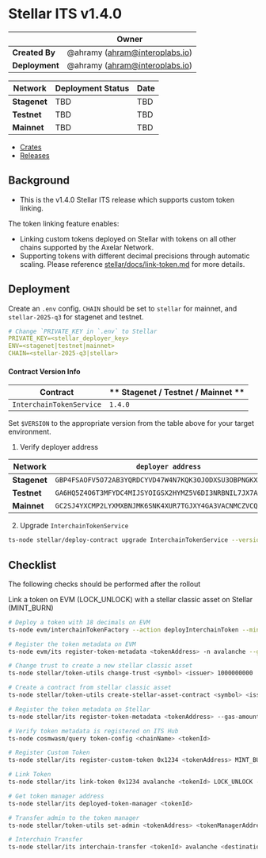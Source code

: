 # Stellar ITS v1.4.0

|                | **Owner**                        |
| -------------- | -------------------------------- |
| **Created By** | @ahramy (<ahram@interoplabs.io>) |
| **Deployment** | @ahramy (<ahram@interoplabs.io>) |

| **Network**  | **Deployment Status** | **Date** |
| ------------ | --------------------- | -------- |
| **Stagenet** | TBD                   | TBD      |
| **Testnet**  | TBD                   | TBD      |
| **Mainnet**  | TBD                   | TBD      |

- [Crates](https://crates.io/crates/stellar-interchain-token-service/1.4.0)
- [Releases](https://github.com/axelarnetwork/axelar-amplifier-stellar/releases/tag/stellar-interchain-token-service-v1.4.0)

## Background

- This is the v1.4.0 Stellar ITS release which supports custom token linking.

The token linking feature enables:

- Linking custom tokens deployed on Stellar with tokens on all other chains supported by the Axelar Network.
- Supporting tokens with different decimal precisions through automatic scaling. Please reference [stellar/docs/link-token.md](../stellar/docs/link-token.md) for more details.

## Deployment

Create an `.env` config. `CHAIN` should be set to `stellar` for mainnet, and `stellar-2025-q3` for stagenet and testnet.

```yaml
# Change `PRIVATE_KEY in `.env` to Stellar
PRIVATE_KEY=<stellar_deployer_key>
ENV=<stagenet|testnet|mainnet>
CHAIN=<stellar-2025-q3|stellar>
```

#### Contract Version Info

| Contract                 | ** Stagenet / Testnet / Mainnet ** |
| ------------------------ | ---------------------------------- |
| `InterchainTokenService` | `1.4.0`                            |

Set `$VERSION` to the appropriate version from the table above for your target environment.

1. Verify deployer address

| Network      | `deployer address`                                         |
| ------------ | ---------------------------------------------------------- |
| **Stagenet** | `GBP4FSAOFV5O72AB3YQRDCYVD47W4N7KQK3OJODXSU3OBPNGKX4SQTJ3` |
| **Testnet**  | `GA6HQ5Z4O6T3MFYDC4MIJSYOIGSX2HYMZ5V6DI3NRBNIL7JX7A7IEO5Z` |
| **Mainnet**  | `GC2SJ4YXCMP2LYXMXBNJMK6SNK4XUR7TGJXY4GA3VACNMCZVCQ6VFGG3` |

2. Upgrade `InterchainTokenService`

```bash
ts-node stellar/deploy-contract upgrade InterchainTokenService --version 1.4.0
```

## Checklist

The following checks should be performed after the rollout

Link a token on EVM (LOCK_UNLOCK) with a stellar classic asset on Stellar (MINT_BURN)

```bash
# Deploy a token with 18 decimals on EVM
ts-node evm/interchainTokenFactory --action deployInterchainToken --minter 0xba76c6980428A0b10CFC5d8ccb61949677A61233 --name "TestD18" --symbol "TestD18" --decimals 18 --initialSupply 10000000 --salt 0x1234 -n avalanche

# Register the token metadata on EVM
ts-node evm/its register-token-metadata <tokenAddress> -n avalanche --gasValue 1000000000000000000

# Change trust to create a new stellar classic asset
ts-node stellar/token-utils change-trust <symbol> <issuer> 1000000000

# Create a contract from stellar classic asset
ts-node stellar/token-utils create-stellar-asset-contract <symbol> <issuer>

# Register the token metadata on Stellar
ts-node stellar/its register-token-metadata <tokenAddress> --gas-amount 10000000

# Verify token metadata is registered on ITS Hub
ts-node cosmwasm/query token-config <chainName> <tokenId>

# Register Custom Token
ts-node stellar/its register-custom-token 0x1234 <tokenAddress> MINT_BURN

# Link Token
ts-node stellar/its link-token 0x1234 avalanche <tokenId> LOCK_UNLOCK --gas-amount 10000000

# Get token manager address
ts-node stellar/its deployed-token-manager <tokenId>

# Transfer admin to the token manager
ts-node stellar/token-utils set-admin <tokenAddress> <tokenManagerAddress>

# Interchain Transfer
ts-node stellar/its interchain-transfer <tokenId> avalanche <destinationAddress> 1 --gas-amount 10000000
```
